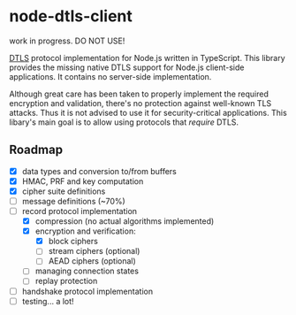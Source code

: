 # node-dtls-client

work in progress. DO NOT USE!


[DTLS](https://en.wikipedia.org/wiki/Datagram_Transport_Layer_Security) protocol implementation for Node.js written in TypeScript. This library provides the missing native DTLS support for Node.js client-side applications. It contains no server-side implementation.

Although great care has been taken to properly implement the required encryption and validation, there's no protection against well-known TLS attacks. Thus it is not advised to use it for security-critical applications. This libary's main goal is to allow using protocols that *require* DTLS.


## Roadmap
- [x] data types and conversion to/from buffers
- [x] HMAC, PRF and key computation
- [x] cipher suite definitions
- [ ] message definitions (~70%)
- [ ] record protocol implementation
  - [x] compression (no actual algorithms implemented)
  - [x] encryption and verification:
    - [x] block ciphers
    - [ ] stream ciphers (optional)
    - [ ] AEAD ciphers (optional)
  - [ ] managing connection states
  - [ ] replay protection
- [ ] handshake protocol implementation
- [ ] testing... a lot!
